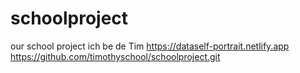 # schoolproject
our school project
ich be de Tim 
https://dataself-portrait.netlify.app
https://github.com/timothyschool/schoolproject.git